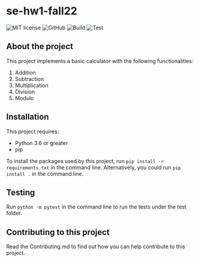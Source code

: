 # se-hw1-fall22


![MIT license](https://img.shields.io/badge/License-MIT-green.svg)
![GitHub](https://img.shields.io/badge/Language-Python-blue.svg)
![Build](https://github.com/ekanshsinghal/se-hw1-fall22/actions/workflows/build.yml/badge.svg)
![Test](https://github.com/ekanshsinghal/se-hw1-fall22/actions/workflows/test.yml/badge.svg)

## About the project

This project implements a basic calculator with the following functionalities:
1. Addition
2. Subtraction
3. Multiplication
4. Division
5. Modulo

## Installation
This project requires:
 - Python 3.6 or greater
 - pip

To install the packages used by this project, run ```pip install -r requirements.txt``` in the command line. Alternatively, you could run ```pip install .``` in the command line.

## Testing
Run ```python -m pytest``` in the command line to run the tests under the test folder.

## Contributing to this project
Read the Contributing.md to find out how you can help contribute to this project.
